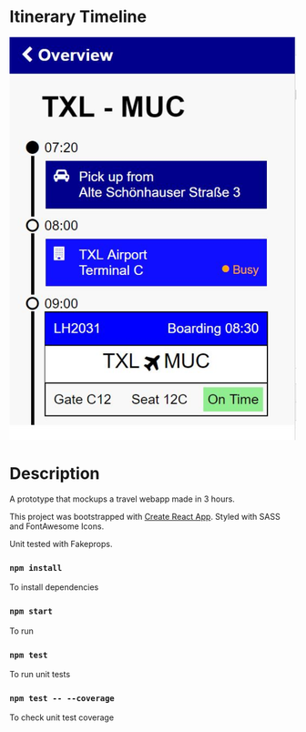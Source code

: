 Itinerary Timeline
===
![Itinerary Timeline](/itinerary.JPG)


Description
===

A prototype that mockups a travel webapp made in 3 hours.  

This project was bootstrapped with [Create React App](https://github.com/facebook/create-react-app).
Styled with SASS and FontAwesome Icons.

Unit tested with Fakeprops.

### `npm install`

To install dependencies

### `npm start`

To run

### `npm test`

To run unit tests

### `npm test -- --coverage`

To check unit test coverage



